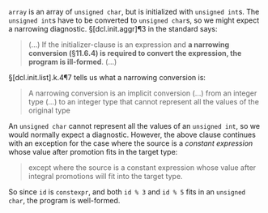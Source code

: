 `array` is an array of `unsigned char`, but is initialized with `unsigned int`s. The `unsigned int`s have to be converted to `unsigned char`s, so we might expect a narrowing diagnostic. §[dcl.init.aggr]¶3 in the standard says:

> (...) If the initializer-clause is an expression and **a narrowing conversion (§11.6.4) is required to convert the expression, the program is ill-formed**. (...)

§[dcl.init.list].k.4¶7 tells us what a narrowing conversion is:

>A narrowing conversion is an implicit conversion (...) from an integer type (...) to an integer type that cannot represent all the values of the original type

An `unsigned char` cannot represent all the values of an `unsigned int`, so we would normally expect a diagnostic. However, the above clause continues with an exception for the case where the source is a *constant expression* whose value after promotion fits in the target type:

> except where the source is a constant expression whose value after integral promotions will fit into the target type.

So since `id` is `constexpr`, and both `id % 3` and `id % 5` fits in an `unsigned char`, the program is well-formed.